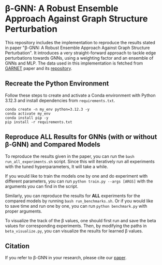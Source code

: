 # β-GNN: A Robust Ensemble Approach Against Graph Structure Perturbation

This repository includes the implementation to reproduce the results stated in paper "β-GNN: A Robust Ensemble Approach Against Graph Structure Perturbation". It introduces a very straight-forward approach to tackle edge perturbations towards GNNs, using a weighting factor and an ensemble of GNNs and MLP.
The data used in this implementation is fetched from [GARNET](https://proceedings.mlr.press/v198/deng22a.html) paper and its [repository](https://github.com/cornell-zhang/GARNET).
## Recreate the Python Environment

Follow these steps to create and activate a Conda environment with Python 3.12.3 and install dependencies from `requirements.txt`.

```
conda create -n my_env python=3.12.3 -y
conda activate my_env
conda install pip -y
pip install -r requirements.txt
```

## Reproduce ALL Results for GNNs (with or without β-GNN) and Compared Models

To reproduce the results given in the paper, you can run the ```bash run_all_experiments.sh``` script. Since this will iteratively run all experiments with the tuned hyperparameters, It will take a while.

If you would like to train the models one by one and do experiment with different parameters, you can run ```python train.py --args [ARGS]``` with the arguments you can find in the script.

Similarly, you can reproduce the results for **ALL** experiments for the compared models by running ```bash run_benchmarks.sh```. Or if you would like to save time and run one by one, you can run 
```python benchmark.py``` with proper arguments.

To visualize the track of the β values, one should first run and save the beta values for corresponding experiments. Then, by modifying the paths in ```beta_visualize.py```, you can visualize the results for learned β values.

## Citation
If you refer to β-GNN in your research, please cite our [paper](https://doi.org/10.1145/3721146.3721949).
